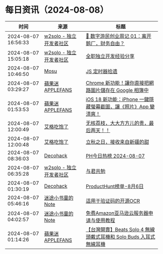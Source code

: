 ﻿# 每日资讯（2024-08-08）

|时间|来源|标题|
|---|---|---|
|2024-08-07 16:56:33|[w2solo - 独立开发者社区](https://w2solo.com/topics/feed)|[🐧 数字游民创业周记 01：离开鹅厂，财务自由？](https://w2solo.com/topics/4892)|
|2024-08-07 15:05:18|[w2solo - 独立开发者社区](https://w2solo.com/topics/feed)|[全职独立开发经验分享](https://w2solo.com/topics/4891)|
|2024-08-07 10:46:50|[Mosu](https://www.mosuzi.com/atom.xml)|[JS 定时器拾遗](https://mosuzi.com/docs/tech/js-timer-tidbits/)|
|2024-08-07 03:29:27|[蘋果迷 APPLEFANS](https://applefans.today/feed/)|[Chrome 新功能！讓你直接把網路圖片儲存在 Google 相簿中](https://applefans.today/2024-08-chrome-save-image-to-google-photo/)|
|2024-08-07 01:53:53|[蘋果迷 APPLEFANS](https://applefans.today/feed/)|[iOS 18 新功能：iPhone 一鍵隱藏螢幕截圖，讓《照片》App 變清爽！](https://applefans.today/2024-08-ios-18-iphone-how-hide-screenshots/)|
|2024-08-07 12:00:49|[艾格吃饱了](https://feedpress.me/wx-aigechibaole)|[无核荔枝，大大方方儿的贵，最后两天！！](http://mp.weixin.qq.com/s?__biz=MjM5NTYxODQyMA%3D%3D&mid=2653457195&idx=2&sn=b5e3a5f4153e91481a0c895411789c20)|
|2024-08-07 12:00:48|[艾格吃饱了](https://feedpress.me/wx-aigechibaole)|[立秋之日，接收来自新疆的甜](http://mp.weixin.qq.com/s?__biz=MjM5NTYxODQyMA%3D%3D&mid=2653457195&idx=1&sn=d17b2d5e679b9c91f93a693b1d737379)|
|2024-08-07 08:36:03|[Decohack](https://www.decohack.com/feed)|[PH今日热榜 2024-08-07](https://decohack.com/producthunt-daily-24-08-07/)|
|2024-08-07 06:35:28|[w2solo - 独立开发者社区](https://w2solo.com/topics/feed)|[与君共勉](https://w2solo.com/topics/4890)|
|2024-08-07 01:30:19|[Decohack](https://www.decohack.com/feed)|[ProductHunt榜单-8月6日](https://decohack.com/producthunt-daily-24-08-06/)|
|2024-08-07 05:46:16|[迷途小书童的Note](https://xugaoxiang.com/feed)|[适用于验证码的开源OCR](https://xugaoxiang.com/2024/08/07/muggle-ocr/)|
|2024-08-07 04:02:57|[迷途小书童的Note](https://xugaoxiang.com/feed)|[免费Amazon亚马逊云服务器申请与使用教程](https://xugaoxiang.com/2024/08/07/amazon_ec2/)|
|2024-08-07 01:14:26|[蘋果迷 APPLEFANS](https://applefans.today/feed/)|[【台灣開賣】Beats Solo 4 無線頭戴式耳機和 Solo Buds 入耳式無線耳機](https://applefans.today/2024-08-beats-solo-4-solo-buds-tw-lanuch/)|
